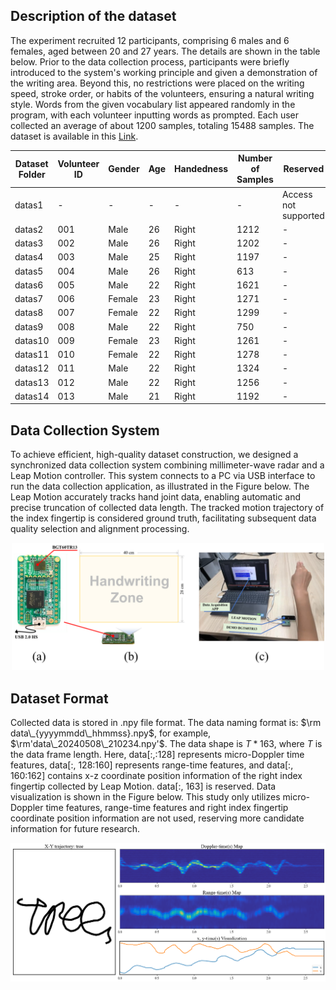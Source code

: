 ## Description of the dataset

The experiment recruited 12 participants, comprising 6 males and 6 females, aged between 20 and 27 years. The details are shown in the table below. Prior to the data collection process, participants were briefly introduced to the system's working principle and given a demonstration of the writing area. Beyond this, no restrictions were placed on the writing speed, stroke order, or habits of the volunteers, ensuring a natural writing style. Words from the given vocabulary list appeared randomly in the program, with each volunteer inputting words as prompted. Each user collected an average of about 1200 samples, totaling 15488 samples. The dataset is available in this [Link](http://example.com).

| Dataset Folder | Volunteer ID | Gender | Age | Handedness | Number of Samples | Reserved |
|----------------|--------------|--------|-----|------------|-------------------|----------|
| datas1         | -            | -      | -   | -          | -                 |  Access not supported |
| datas2         | 001          | Male   | 26  | Right      | 1212              | -        |
| datas3         | 002          | Male   | 26  | Right      | 1202              | -        |
| datas4         | 003          | Male   | 25  | Right      | 1197              | -        |
| datas5         | 004          | Male   | 26  | Right      |  613              | -        |
| datas6         | 005          | Male   | 22  | Right      | 1621              | -        |
| datas7         | 006          | Female | 23  | Right      | 1271              | -        |
| datas8         | 007          | Female | 22  | Right      | 1299              | -        |
| datas9         | 008          | Male   | 22  | Right      |  750              | -        |
| datas10        | 009          | Female | 23  | Right      | 1261              | -        |
| datas11        | 010          | Female | 22  | Right      | 1278              | -        |
| datas12        | 011          | Male   | 22  | Right      | 1324              | -        |
| datas13        | 012          | Male   | 22  | Right      | 1256              | -        |
| datas14        | 013          | Male   | 21  | Right      | 1192              | -        |

## Data Collection System

To achieve efficient, high-quality dataset construction, we designed a synchronized data collection system combining millimeter-wave radar and a Leap Motion controller. This system connects to a PC via USB interface to run the data collection application, as illustrated in the Figure below. The Leap Motion accurately tracks hand joint data, enabling automatic and precise truncation of collected data length. The tracked motion trajectory of the index fingertip is considered ground truth, facilitating subsequent data quality selection and alignment processing.

<p align="center">  
    <img src="../img/fig7.png" alt=" " width="500" />  
</p>  
<p align="center"></p>

## Dataset Format

Collected data is stored in .npy file format. The data naming format is: $\rm data\_{yyyymmdd\_hhmmss}.npy$, for example, $\rm'data\_20240508\_210234.npy'$. The data shape is $T*163$, where $T$ is the data frame length. Here, data[:,:128] represents micro-Doppler time features, data[:, 128:160] represents range-time features, and data[:, 160:162] contains x-z coordinate position information of the right index fingertip collected by Leap Motion. data[:, 163] is reserved. Data visualization is shown in the Figure below. This study only utilizes micro-Doppler time features, range-time features and right index fingertip coordinate position information are not used, reserving more candidate information for future research.

<p align="center">  
    <img src="../img/fig9.png" alt=" " width="600" />  
</p>  
<p align="center"></p>

